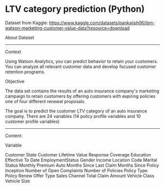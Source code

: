 # LTV category prediction (Python)


Dataset from Kaggle:
https://www.kaggle.com/datasets/pankajjsh06/ibm-watson-marketing-customer-value-data?resource=download

About Dataset
_________________________________
Context

Using Watson Analytics, you can predict behavior to retain your customers. You can analyze all relevant customer data and develop focused customer retention programs.

Objective

The data set contains the results of an auto insurance company's marketing campaign to retain customers by offering customers with expiring policies one of four different renewal proposals.


The goal is to predict the customer LTV category of an auto insurance company. There are 24 variables (14 policy profile variables and 10 customer profile variables)



_________________________________
Content:

Variable 	

Customer
State
Customer Lifetime Value
Response
Coverage
Education
Effective To Date
EmploymentStatus
Gender
Income
Location Code
Marital Status
Monthly Premium Auto
Months Since Last Claim
Months Since Policy Inception
Number of Open Complaints
Number of Policies
Policy Type
Policy
Renew Offer Type
Sales Channel
Total Claim Amount
Vehicle Class
Vehicle Size
